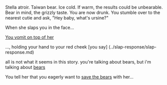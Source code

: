 Stella atroir.
Taiwan bear.
Ice cold. If warm, the results could be unbearable.
Bear in mind, the grizzly taste.
You are now drunk. You stumble over to the nearest cutie and ask, "Hey baby, what's ursine?"

When she slaps you in the face...

[You vomit on top of her](../vomit/vomit.md)

..., holding your hand to your red cheek [you say] (../slap-response/slap-response.md)

all is not what it seems in this story.
you're talking about bears, but i'm talking about 
[bears](https://twitter.com/ChicagoBears?ref_src=twsrc%5Egoogle%7Ctwcamp%5Eserp%7Ctwgr%5Eauthor)

You tell her that you eagerly want to [save the bears](https://en.wikipedia.org/wiki/Polar_bear#Controversy_over_species_protection) with her...
